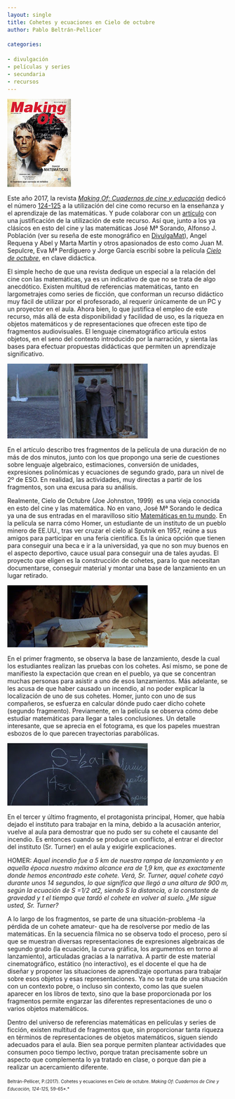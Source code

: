 ```yaml
--- 
layout: single 
title: Cohetes y ecuaciones en Cielo de octubre 
author: Pablo Beltrán-Pellicer 

categories:
 
- divulgación 
- películas y series 
- secundaria 
- recursos 
---
```


![](/assets/img/2017-09-09-image-0000.jpg)

Este año 2017, la revista *[Making Of: Cuadernos de cine y educación](http://www.centrocp.com/category/making-of/)* dedicó el número [124-125](http://www.centrocp.com/making-of-124-125-especial-matematicas/) a la utilización del cine como recurso en la enseñanza y el aprendizaje de las matemáticas. Y pude colaborar con un [artículo](http://www.centrocp.com/cohetes-ecuaciones-cielo-octubre/) con una justificación de la utilización de este recurso. Así que, junto a los ya clásicos en esto del cine y las matemáticas José Mª Sorando, Alfonso J. Población (ver su reseña de este monográfico en [DivulgaMat](http://www.divulgamat.net/index.php?option=com_content&view=article&id=17606&directory=67)), Angel Requena y Abel y Marta Martín y otros apasionados de esto como Juan M. Sepulcre, Eva Mª Perdiguero y Jorge García escribí sobre la película *[Cielo de octubre](https://www.filmaffinity.com/es/film600959.html)*, en clave didáctica.  
  
El simple hecho de que una revista dedique un especial a la relación del cine con las matemáticas, ya es un indicativo de que no se trata de algo anecdótico. Existen multitud de referencias matemáticas, tanto en largometrajes como series de ficción, que conforman un recurso didáctico muy fácil de utilizar por el profesorado, al requerir únicamente de un PC y un proyector en el aula. Ahora bien, lo que justifica el empleo de este recurso, más allá de esta disponibilidad y facilidad de uso, es la riqueza en objetos matemáticos y de representaciones que ofrecen este tipo de fragmentos audiovisuales. El lenguaje cinematográfico articula estos objetos, en el seno del contexto introducido por la narración, y sienta las bases para efectuar propuestas didácticas que permiten un aprendizaje significativo.     

![](/assets/img/2017-09-09-image-0001.jpg)

En el artículo describo tres fragmentos de la película de una duración de no más de dos minutos, junto con los que propongo una serie de cuestiones sobre lenguaje algebraico, estimaciones, conversión de unidades, expresiones polinómicas y ecuaciones de segundo grado, para un nivel de 2º de ESO. En realidad, las actividades, muy directas a partir de los fragmentos, son una excusa para su análisis.  
  
Realmente, Cielo de Octubre (Joe Johnston, 1999)  es una vieja conocida en esto del cine y las matemática. No en vano, José Mª Sorando le dedica ya una de sus entradas en el maravilloso sitio [Matemáticas en tu mundo](http://matematicasentumundo.es/CINE/cine_cielo_octubre.htm). En la película se narra cómo Homer, un estudiante de un instituto de un pueblo minero de EE.UU., tras ver cruzar el cielo al Sputnik en 1957, reúne a sus amigos para participar en una feria científica. Es la única opción que tienen para conseguir una beca e ir a la universidad, ya que no son muy buenos en el aspecto deportivo, cauce usual para conseguir una de tales ayudas. El proyecto que eligen es la construcción de cohetes, para lo que necesitan documentarse, conseguir material y montar una base de lanzamiento en un lugar retirado.  
  

![](/assets/img/2017-09-09-image-0002.jpg)

En el primer fragmento, se observa la base de lanzamiento, desde la cual los estudiantes realizan las pruebas con los cohetes. Así mismo, se pone de manifiesto la expectación que crean en el pueblo, ya que se concentran muchas personas para asistir a uno de esos lanzamientos. Más adelante, se les acusa de que haber causado un incendio, al no poder explicar la localización de uno de sus cohetes. Homer, junto con uno de sus compañeros, se esfuerza en calcular dónde pudo caer dicho cohete (segundo fragmento). Previamente, en la película se observa cómo debe estudiar matemáticas para llegar a tales conclusiones. Un detalle interesante, que se aprecia en el fotograma, es que los papeles muestran esbozos de lo que parecen trayectorias parabólicas.     

![](/assets/img/2017-09-09-image-0003.jpg)

En el tercer y último fragmento, el protagonista principal, Homer, que había dejado el instituto para trabajar en la mina, debido a la acusación anterior, vuelve al aula para demostrar que no pudo ser su cohete el causante del incendio. Es entonces cuando se produce un conflicto, al entrar el director del instituto (Sr. Turner) en el aula y exigirle explicaciones.  
  
HOMER: *Aquel incendio fue a 5 km de nuestra rampa de lanzamiento y en aquella época nuestro máximo alcance era de 1,9 km, que es exactamente donde hemos encontrado este cohete. Verá, Sr. Turner, aquel cohete cayó durante unos 14 segundos, lo que significa que llegó a una altura de 900 m, según la ecuación de S =1/2 at2, siendo S la distancia, a la constante de gravedad y t el tiempo que tardó el cohete en volver al suelo. ¿Me sigue usted, Sr. Turner?*  

  

A lo largo de los fragmentos, se parte de una situación-problema -la pérdida de un cohete amateur- que ha de resolverse por medio de las matemáticas. En la secuencia fílmica no se observa todo el proceso, pero sí que se muestran diversas representaciones de expresiones algebraicas de segundo grado (la ecuación, la curva gráfica, los argumentos en torno al lanzamiento), articuladas gracias a la narrativa. A partir de este material cinematográfico, estático (no interactivo), es el docente el que ha de diseñar y proponer las situaciones de aprendizaje oportunas para trabajar sobre esos objetos y esas representaciones. Ya no se trata de una situación con un contexto pobre, o incluso sin contexto, como las que suelen aparecer en los libros de texto, sino que la base proporcionada por los fragmentos permite engarzar las diferentes representaciones de uno o varios objetos matemáticos.

 Dentro del universo de referencias matemáticas en películas y series de ficción, existen multitud de fragmentos que, sin proporcionar tanta riqueza en términos de representaciones de objetos matemáticos, siguen siendo adecuados para el aula. Bien sea porque permiten plantear actividades que consumen poco tiempo lectivo, porque tratan precisamente sobre un aspecto que complementa lo ya tratado en clase, o porque dan pie a realizar un acercamiento diferente.   <span style="font-size: x-small;">  
 
 
 <span style="font-size: x-small;">Beltrán-Pellicer, P.(2017). Cohetes y ecuaciones en Cielo de octubre. *Making Of: Cuadernos de Cine y Educación, 124-125,* 59-65*.*</span>
